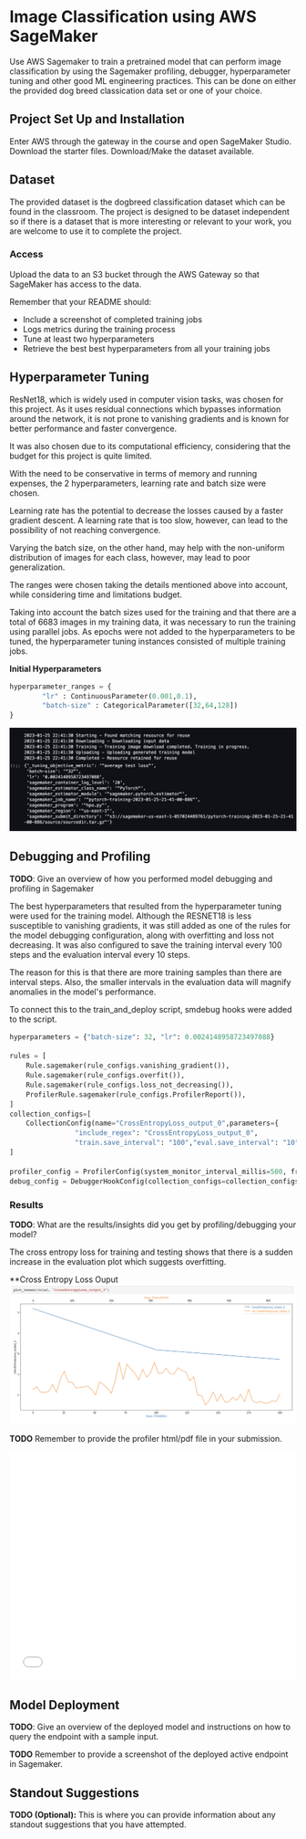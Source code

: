 # Image Classification using AWS SageMaker

Use AWS Sagemaker to train a pretrained model that can perform image classification by using the Sagemaker profiling, debugger, hyperparameter tuning and other good ML engineering practices. This can be done on either the provided dog breed classication data set or one of your choice.

## Project Set Up and Installation
Enter AWS through the gateway in the course and open SageMaker Studio. 
Download the starter files.
Download/Make the dataset available. 

## Dataset
The provided dataset is the dogbreed classification dataset which can be found in the classroom.
The project is designed to be dataset independent so if there is a dataset that is more interesting or relevant to your work, you are welcome to use it to complete the project.

### Access
Upload the data to an S3 bucket through the AWS Gateway so that SageMaker has access to the data. 


Remember that your README should:
- Include a screenshot of completed training jobs
- Logs metrics during the training process
- Tune at least two hyperparameters
- Retrieve the best best hyperparameters from all your training jobs



## Hyperparameter Tuning

ResNet18, which is widely used in computer vision tasks, was chosen for this project. As it uses residual connections which bypasses information around the network, it is not prone to vanishing gradients and is known for better performance and faster convergence.

It was also chosen due to its computational efficiency, considering that the budget for this project is quite limited. 

With the need to be conservative in terms of memory and running expenses, the 2 hyperparameters, learning rate and batch size were chosen.

Learning rate has the potential to decrease the losses caused by a faster gradient descent. A learning rate that is too slow, however, can lead to the possibility of not reaching convergence.

Varying the batch size, on the other hand, may help with the non-uniform distribution of images for each class, however, may lead to poor generalization.

The ranges were chosen taking the details mentioned above into account, while considering time and limitations budget. 

Taking into account the batch sizes used for the training and that there are a total of 6683 images in my training data, it was necessary to run the training using parallel jobs. As epochs were not added to the hyperparameters to be tuned, the hyperparameter tuning instances consisted of multiple training jobs. 


**Initial Hyperparameters**

```python
hyperparameter_ranges = {
        "lr" : ContinuousParameter(0.001,0.1),
        "batch-size" : CategoricalParameter([32,64,128])
}
```

![Results From Initial Hyperparameters](thebestParameters.png)



## Debugging and Profiling
**TODO**: Give an overview of how you performed model debugging and profiling in Sagemaker

The best hyperparameters that resulted from the hyperparameter tuning were used for the training model. Although the RESNET18 is less susceptible to vanishing gradients, it was still added as one of the rules for the model debugging configuration, along with overfitting and loss not decreasing. It was also configured to save the training interval every 100 steps and the evaluation interval every 10 steps. 

The reason for this is that there are more training samples than there are interval steps. Also, the smaller intervals in the evaluation data will magnify anomalies in the model's performance. 

To connect this to the train_and_deploy script, smdebug hooks were added to the script.

```python
hyperparameters = {"batch-size": 32, "lr": 0.0024148958723497088}

rules = [
    Rule.sagemaker(rule_configs.vanishing_gradient()),
    Rule.sagemaker(rule_configs.overfit()),
    Rule.sagemaker(rule_configs.loss_not_decreasing()),
    ProfilerRule.sagemaker(rule_configs.ProfilerReport()),
]
collection_configs=[
    CollectionConfig(name="CrossEntropyLoss_output_0",parameters={
                "include_regex": "CrossEntropyLoss_output_0", 
                "train.save_interval": "100","eval.save_interval": "10"})
]

profiler_config = ProfilerConfig(system_monitor_interval_millis=500, framework_profile_params=FrameworkProfile(num_steps=10))
debug_config = DebuggerHookConfig(collection_configs=collection_configs)
```

### Results
**TODO**: What are the results/insights did you get by profiling/debugging your model?

The cross entropy loss for training and testing shows that there is a sudden increase in the evaluation plot which suggests overfitting. 

**Cross Entropy Loss Ouput
![Initial Cross Entropy Loss Output for Training and Testing](lossplot.png)

**TODO** Remember to provide the profiler html/pdf file in your submission.

<iframe src="profiler-report.html" frameborder="0" height="400" width="100%"></iframe>



## Model Deployment
**TODO**: Give an overview of the deployed model and instructions on how to query the endpoint with a sample input.

**TODO** Remember to provide a screenshot of the deployed active endpoint in Sagemaker.

## Standout Suggestions
**TODO (Optional):** This is where you can provide information about any standout suggestions that you have attempted.

